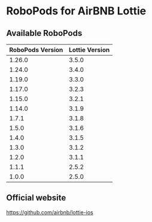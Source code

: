 # RoboPods for AirBNB Lottie

## Available RoboPods

| RoboPods Version | Lottie Version |
|------------------|----------------|
| 1.26.0           | 3.5.0          |
| 1.24.0           | 3.4.0          |
| 1.19.0           | 3.3.0          |
| 1.17.0           | 3.2.3          |
| 1.15.0           | 3.2.1          |
| 1.14.0           | 3.1.9          |
| 1.7.1            | 3.1.8          |
| 1.5.0            | 3.1.6          |
| 1.4.0            | 3.1.5          |
| 1.3.0            | 3.1.2          |
| 1.2.0            | 3.1.1          |
| 1.1.1            | 2.5.2          |
| 1.0.0            | 2.5.0          |

## Official website

https://github.com/airbnb/lottie-ios